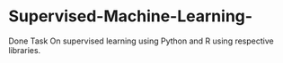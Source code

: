 # Supervised-Machine-Learning-
Done Task On supervised learning using Python and R using respective libraries.
